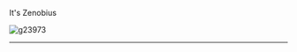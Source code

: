
It's Zenobius


![g23973](https://user-images.githubusercontent.com/61225/227766633-2ea8ffb7-4116-4191-9316-3667c0b49d16.png)

---


